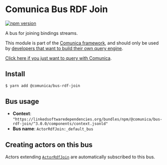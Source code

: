 # Comunica Bus RDF Join

[![npm version](https://badge.fury.io/js/%40comunica%2Fbus-rdf-join.svg)](https://www.npmjs.com/package/@comunica/bus-rdf-join)

A bus for joining bindings streams.

This module is part of the [Comunica framework](https://github.com/comunica/comunica),
and should only be used by [developers that want to build their own query engine](https://comunica.dev/docs/modify/).

[Click here if you just want to query with Comunica](https://comunica.dev/docs/query/).

## Install

```bash
$ yarn add @comunica/bus-rdf-join
```

## Bus usage

* **Context**: `"https://linkedsoftwaredependencies.org/bundles/npm/@comunica/bus-rdf-join/^3.0.0/components/context.jsonld"`
* **Bus name**: `ActorRdfJoin:_default_bus`

## Creating actors on this bus

Actors extending [`ActorRdfJoin`](https://comunica.github.io/comunica/classes/_comunica_bus_rdf_join.ActorRdfJoin.html) are automatically subscribed to this bus.

